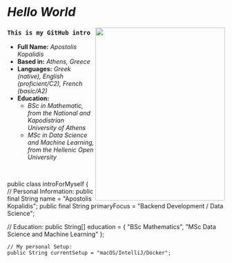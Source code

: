 # _Hello World_

<img src="https://github.com/user-attachments/assets/6a499b70-5cb5-4971-ae0e-bdb5ee067c27" height="400" width="300" align="right" />

### `This is my GitHub intro`

- __Full Name:__ _Apostolis Kopalidis_
- __Based in:__ _Athens, Greece_
- __Languages:__ _Greek (native), English (proficient/C2), French (basic/A2)_
- __Education:__
    * _BSc in Mathematic, from the National and Kapodistrian University of Athens_
    * _MSc in Data Science and Machine Learning, from the Hellenic Open University_

<br>

public class introForMyself {
   // Personal Information:
   public final String name = "Apostolis Kopalidis";
   public final String primaryFocus = "Backend Development / Data Science";

   // Education:
   public String[] education = {
        "BSc Mathematics",
        "MSc Data Science and Machine Learning"
    };

    // My personal Setup:
    public String currentSetup = "macOS/IntelliJ/Docker";


